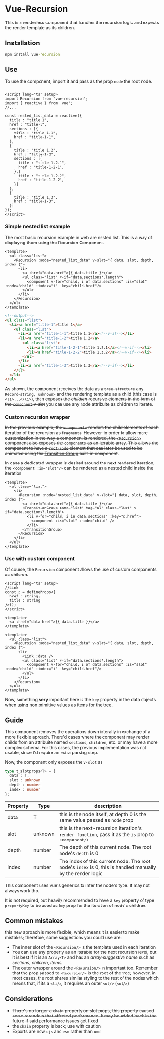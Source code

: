 # Vue-Recursion

This is a renderless component that handles the recursion logic and expects the render template as its children.

## Installation

```cmd
npm install vue-recursion
```

## Use

To use the component, import it and pass as the prop `node` the root node.

```vue

<script lang="ts" setup>
import Recursion from 'vue-recursion';
import { reactive } from 'vue';
//...

const nested_list_data = reactive({
  title : "title 1",
  href : "title-1",
  sections : [{
    title : "title 1.1",
    href : "title-1-1",
  },
  {
    title : "title 1.2",
    href : "title-1-2",
    sections : [{
      title : "title 1.2.1",
      href : "title-1-2-1",
    },{
      title : "title 1.2.2",
      href : "title-1-2-2",
    }]
  },
  {
    title : "title 1.3",
    href : "title-1-3",
  }]
});
</script>

```  

### Simple nested list example

The most basic recursion example in web are nested list. This is a way of displaying them using the Recursion Component.

```vue
<template>
  <ul class="list">
    <Recursion :node="nested_list_data" v-slot="{ data, slot, depth, index }">
      <li>
        <a :href="data.href">{{ data.title }}</a>
        <ul class="list" v-if="data.sections?.length">
          <component v-for="child, i of data.sections" :is="slot" :node="child" :index="i" :key="child.href"/>
        </ul>
      </li>
    </Recursion>
  </ul>
</template>
```

```html
<!--output-->
<ul class="list">
  <li><a href="title-1">title 1</a>
    <ul class="list">
      <li><a href="title-1-1">title 1.1</a><!--v-if--></li>
      <li><a href="title-1-2">title 1.2</a>
        <ul class="list">
          <li><a href="title-1-2-1">title 1.2.1</a><!--v-if--></li>
          <li><a href="title-1-2-2">title 1.2.2</a><!--v-if--></li>
        </ul>
      </li>
      <li><a href="title-1-3">title 1.3</a><!--v-if--></li>
    </ul>
  </li>
</ul>
```

As shown, the component receives ~~the data as a `tree structure`~~ any `Record<string, unknown>` and the rendering template as a child (this case is `<li>...</li>`), then ~~exposes the *children* recursive elements in the form of the `component` v-slot~~ you can use any node attribuite as children to iterate.

### Custom recursion wrapper

~~In the previous example, the `<component>` renders the child elements of each iteration of the recursion as `fragments`.~~
~~However, in order to allow more customization in the way a component is rendered, the `<Recursion>` component also exposes the `components` as an iterable array. This allows the component to have a `root-node` element that can later be used to be animated using the [Transition Group](https://vuejs.org/guide/built-ins/transition-group.html) built-in component~~.

In case a dedicated wrapper is desired around the next rendered iteration, the `<component :is="slot"/>` can be rendered as a nested child inside the iteration


```vue
<template>
  <ul class="list">
    <li>
      <Recursion :node="nested_list_data" v-slot="{ data, slot, depth, index }">
        <a :href="data.href">{{ data.title }}</a>
        <TransitionGroup name="list" tag="ul" class="list" v-if="data.sections?.length">
          <li v-for="child, i in data.sections" :key="c.href"> 
            <component :is="slot" :node="child" />
          </li>
        </TransitionGroup>
      </Recursion>
    </li>
  </ul>
</template>
```

### Use with custom component

Of course, the `Recursion` component allows the use of custom components as children.

```vue
<script lang="ts" setup>
//Link
const p = defineProps<{
  href : string;
  title : string;
}>();  
</script>

<template>
  <a :href="data.href">{{ data.title }}</a>
</template>
```

```vue
<template>
  <ul class="list">
    <Recursion :node="nested_list_data" v-slot="{ data, slot, depth, index }">
      <li>
        <Link :data />
        <ul class="list" v-if="data.sections?.length">
          <component v-for="child, i of data.sections" :is="slot" :node="child" :index="i" :key="child.href"/>
        </ul>
      </li>
    </Recursion>
  </ul>
</template>
```

Now, something **very** important here is the `key` property in the data objects when using non primitive values as items for the tree.

## Guide

This component removes the operations down interally in exchange of a more flexible aproach. There'd cases where the component may render childs from an attribuite named `sections`, `children`, etc. or may have a more complex schema. For this cases, the previous implementation was not usable, since i'd require an extra parsing step.

Now, the component only exposes the `v-slot` as
```ts
type t_slotprops<T> = {
  data : T,
  slot : unknown,
  depth : number,
  index : number,
};
```

| Property | Type | description |
|---|---|---|
| data | T | this is the node itself, at depth 0 is the same value passed as `node` prop |
| slot | unknown | this is the next-recursion iteration's `render function`, pass it as the `is` prop to `<component/>` |
| depth | number | The depth of this current node. The root node's `depth` is 0 |
| index | number | The index of this current node. The root node's `index` is 0, this is handled manually by the render logic |

This component uses vue's generics to infer the node's type. It may not always work tho.

It is not required, but heavily recommended to have a `key` property of type `propertyKey` to be used as `key` prop for the iteration of node's children.

## Common mistakes

this new aproach is more flexible, which means it is easier to make mistakes; therefore, some suggestions you could use are:

- The inner slot of the `<Recursion/>` is the template used in each iteration
- You can use any property as an iterable for the next recursion level, but it is best if it is an `Array<T>` and has an _array-suggestive name_ such as _sections_, _children_, _items_.
- The outer wrapper around the `<Recursion/>` in important too. Remember that the prop passed to `<Recursion/>` is the root of the tree; however, in most cases, the root shares similar styling to the rest of the nodes which means that, if its a `<li/>`, it requires an outer `<ul/>` (`<ol/>`)

## Considerations

- ~~There's no longer a `chain` property on slot props, this property caused some rerenders that affected performance. It may be added back in the future if said performance issues get fixed~~
- the `chain` property is back; use with caution
- Exports are now `cjs` and `esm` rather than `umd`